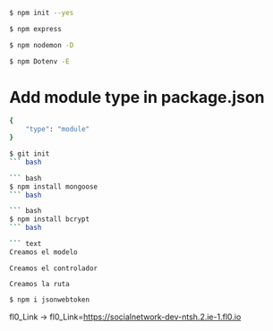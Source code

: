 ``` bash
$ npm init --yes
```
``` bash
$ npm express
```
``` bash
$ npm nodemon -D
```
``` bash
$ npm Dotenv -E
```

# Add module type in package.json

``` bash
{
    "type": "module"
}
```

``` bash
$ git init
``` bash

``` bash
$ npm install mongoose
``` bash

``` bash
$ npm install bcrypt
``` bash

``` text
Creamos el modelo
```

``` text
Creamos el controlador
```

``` text
Creamos la ruta
```

```bash
$ npm i jsonwebtoken
```

fl0_Link -> fl0_Link=https://socialnetwork-dev-ntsh.2.ie-1.fl0.io